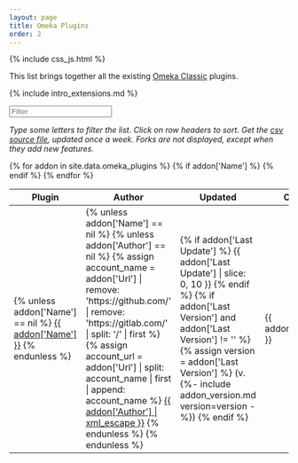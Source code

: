```yaml
---
layout: page
title: Omeka Plugins
order: 2
---
```


{% include css_js.html %}

This list brings together all the existing [Omeka Classic](https://omeka.org/classic) plugins.

{% include intro_extensions.md %}

<div class="container-fluid">
<div id="entry-list">
    <div class="row" style="margin-bottom:10px;">
        <input type="text" class="search form-control" placeholder="Filter" />
    </div>
    <p><em>
    Type some letters to filter the list. Click on row headers to sort. Get the <a href="https://github.com/Daniel-KM/UpgradeToOmekaS/blob/master/_data/omeka_plugins.csv">csv source file</a>, updated once a week. Forks are not displayed, except when they add new features.
    </em></p>
    <div class="row">
        <table class="table table-striped">
            <thead>
                <tr>
                    <th><span class="sort" data-sort="addon-link">Plugin</span></th>
                    <th><span class="sort" data-sort="addon-author">Author</span></th>
                    <th><span class="sort" data-sort="addon-updated">Updated</span></th>
                    <th><span class="sort" data-sort="addon-omeka-org">Omeka.org</span></th>
                    <th><span class="sort" data-sort="addon-upgradable">Upgradable</span></th>
                    <th><span class="sort" data-sort="addon-target">Target</span></th>
                    <th><span class="sort" data-sort="addon-license">License</span></th>
                    <th><span class="sort" data-sort="addon-tags">Tags</span></th>
                    <!--
                    <th><span class="sort" data-sort="addon-required">Required plugins</span></th>
                    <th><span class="sort" data-sort="addon-optional">Optional plugins</span></th>
                    -->
                    <th><span class="sort" data-sort="addon-description">Description</span></th>
                </tr>
            </thead>
            <tbody class="list">
            {% for addon in site.data.omeka_plugins %}
                {% if addon['Name'] %}
                <tr>
                    <td>
                    {% unless addon['Name'] == nil %}
                        <a href="{{ addon['Url'] }}" class="link addon-link">{{ addon['Name'] }}</a>
                    {% endunless %}
                    </td>
                    <td>
                    {% unless addon['Name'] == nil %}
                        {% unless addon['Author'] == nil %}
                            {% assign account_name = addon['Url'] | remove: 'https://github.com/' | remove: 'https://gitlab.com/' | split: '/' | first %}
                            {% assign account_url = addon['Url'] | split: account_name | first | append: account_name %}
                            <a href="{{ account_url }}" class="link addon-author">{{ addon['Author'] | xml_escape }}</a>
                        {% endunless %}
                    {% endunless %}
                    </td>
                    <td class="addon-updated">
                        {% if addon['Last Update'] %}
                            {{ addon['Last Update'] | slice: 0, 10 }}
                        {% endif %}
                        {% if addon['Last Version'] and addon['Last Version'] != '' %}
                             <br/>
                            {% assign version = addon['Last Version'] %}
                            (v. {%- include addon_version.md version=version -%})
                        {% endif %}
                    </td>
                    <td class="addon-omeka-org">{{ addon['Omeka.org'] }}</td>
                    <td class="addon-upgradable">{{ addon['Upgradable'] }}</td>
                    <td class="addon-target">
                    {% if addon['Omeka Target'] %}
                        {{ addon['Omeka Target'] }}
                    {% else %}
                        {{ addon['Omeka Min'] }}
                    {% endif %}
                    </td>
                    <td class="addon-license">{{ addon['License'] | xml_escape }}</td>
                    <td class="addon-tags">{{ addon['Tags'] | replace: ',', ',<br />' }}</td>
                    <!--
                    <td class="addon-required">{{ addon['Required Plugins'] | replace: ',', ',<br />' }}</td>
                    <td class="addon-required">{{ addon['Optional Plugins'] | replace: ',', ',<br />' }}</td>
                    -->
                    <td class="addon-description">{{ addon['Description']  | xml_escape }}</td>
                </tr>
                {% endif %}
            {% endfor %}
            </tbody>
        </table>
    </div>
</div>
</div>

<script type="text/javascript">
    var options = {
        valueNames: ['addon-link', 'addon-author', 'addon-updated', 'addon-omeka-org', 'addon-upgradable', 'addon-target', 'addon-license', 'addon-tags', 'addon-required', 'addon-optional', 'addon-description'],
        page: 500
    };
    var entryList = new List('entry-list', options);
    entryList.sort('addon-updated', { order: "desc" });
</script>
